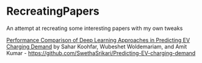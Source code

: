 # RecreatingPapers
An attempt at recreating some interesting papers with my own tweaks

[Performance Comparison of Deep Learning Approaches in Predicting EV Charging Demand](https://www.mdpi.com/2071-1050/15/5/4258#B43-sustainability-15-04258)
by Sahar Koohfar, Wubeshet Woldemariam, and Amit Kumar - https://github.com/SwethaSrikari/Predicting-EV-charging-demand
